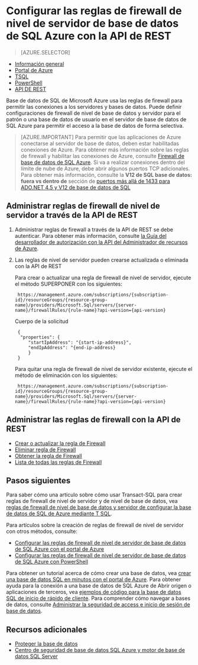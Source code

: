 <properties
    pageTitle="Reglas de firewall de nivel de servidor de base de datos de SQL Azure con la API de REST | Microsoft Azure"
    description="Obtenga información sobre cómo configurar el firewall para las direcciones IP que tienen acceso a las bases de datos de SQL Azure."
    services="sql-database"
    documentationCenter=""
    authors="stevestein"
    manager="jhubbard"
    editor=""/>


<tags
    ms.service="sql-database"
    ms.workload="data-management"
    ms.tgt_pltfrm="na"
    ms.devlang="dotnet"
    ms.topic="article" 
    ms.date="08/09/2016"
    ms.author="sstein"/>


#  <a name="configure-azure-sql-database-server-level-firewall-rules-using-the-rest-api"></a>Configurar las reglas de firewall de nivel de servidor de base de datos de SQL Azure con la API de REST


> [AZURE.SELECTOR]
- [Información general](sql-database-firewall-configure.md)
- [Portal de Azure](sql-database-configure-firewall-settings.md)
- [TSQL](sql-database-configure-firewall-settings-tsql.md)
- [PowerShell](sql-database-configure-firewall-settings-powershell.md)
- [API DE REST](sql-database-configure-firewall-settings-rest.md)


Base de datos de SQL de Microsoft Azure usa las reglas de firewall para permitir las conexiones a los servidores y bases de datos. Puede definir configuraciones de firewall de nivel de base de datos y servidor para el patrón o una base de datos de usuario en el servidor de base de datos de SQL Azure para permitir el acceso a la base de datos de forma selectiva.

> [AZURE.IMPORTANT] Para permitir que las aplicaciones de Azure conectarse al servidor de base de datos, deben estar habilitadas conexiones de Azure. Para obtener más información sobre las reglas de firewall y habilitar las conexiones de Azure, consulte [Firewall de base de datos de SQL Azure](sql-database-firewall-configure.md). Si va a realizar conexiones dentro del límite de nube de Azure, debe abrir algunos puertos TCP adicionales. Para obtener más información, consulte la **V12 de SQL base de datos: fuera vs dentro de** sección de [puertos más allá de 1433 para ADO.NET 4.5 y V12 de base de datos de SQL](sql-database-develop-direct-route-ports-adonet-v12.md)


## <a name="manage-server-level-firewall-rules-through-rest-api"></a>Administrar reglas de firewall de nivel de servidor a través de la API de REST
1. Administrar reglas de firewall a través de la API de REST se debe autenticar. Para obtener más información, consulte [la Guía del desarrollador de autorización con la API del Administrador de recursos de Azure](../resource-manager-api-authentication.md).
2. Las reglas de nivel de servidor pueden crearse actualizada o eliminada con la API de REST

    Para crear o actualizar una regla de firewall de nivel de servidor, ejecute el método SUPERPONER con los siguientes:
 
        https://management.azure.com/subscriptions/{subscription-id}/resourceGroups/{resource-group-name}/providers/Microsoft.Sql/servers/{server-name}/firewallRules/{rule-name}?api-version={api-version}
    
    Cuerpo de la solicitud

        {
         "properties": { 
            "startIpAddress": "{start-ip-address}", 
            "endIpAddress": "{end-ip-address}
            }
        } 
 

    Para quitar una regla de firewall de nivel de servidor existente, ejecute el método de eliminación con los siguientes:
     
        https://management.azure.com/subscriptions/{subscription-id}/resourceGroups/{resource-group-name}/providers/Microsoft.Sql/servers/{server-name}/firewallRules/{rule-name}?api-version={api-version}


## <a name="manage-firewall-rules-using-the-rest-api"></a>Administrar las reglas de firewall con la API de REST

* [Crear o actualizar la regla de Firewall](https://msdn.microsoft.com/library/azure/mt445501.aspx)
* [Eliminar regla de Firewall](https://msdn.microsoft.com/library/azure/mt445502.aspx)
* [Obtener la regla de Firewall](https://msdn.microsoft.com/library/azure/mt445503.aspx)
* [Lista de todas las reglas de Firewall](https://msdn.microsoft.com/library/azure/mt604478.aspx)
 
## <a name="next-steps"></a>Pasos siguientes

Para saber cómo una artículo sobre cómo usar Transact-SQL para crear reglas de firewall de nivel de servidor y de nivel de base de datos, vea [reglas de firewall de nivel de base de datos y servidor de configurar la base de datos de SQL de Azure mediante T SQL](sql-database-configure-firewall-settings-tsql.md). 

Para artículos sobre la creación de reglas de firewall de nivel de servidor con otros métodos, consulte: 

- [Configurar las reglas de firewall de nivel de servidor de base de datos de SQL Azure con el portal de Azure](sql-database-configure-firewall-settings.md)
- [Configurar las reglas de firewall de nivel de servidor de base de datos de SQL Azure con PowerShell](sql-database-configure-firewall-settings-powershell.md)

Para obtener un tutorial acerca de cómo crear una base de datos, vea [crear una base de datos SQL en minutos con el portal de Azure](sql-database-get-started.md).
Para obtener ayuda para la conexión a una base de datos de SQL Azure de Abrir origen o aplicaciones de terceros, vea [ejemplos de código para la base de datos SQL de inicio de rápido de cliente](https://msdn.microsoft.com/library/azure/ee336282.aspx).
Para comprender cómo navegar a bases de datos, consulte [Administrar la seguridad de access e inicio de sesión de base de datos](https://msdn.microsoft.com/library/azure/ee336235.aspx).


## <a name="additional-resources"></a>Recursos adicionales

- [Proteger la base de datos](sql-database-security.md)
- [Centro de seguridad de base de datos SQL Azure y motor de base de datos SQL Server](https://msdn.microsoft.com/library/bb510589)

<!--Image references-->
[1]: ./media/sql-database-configure-firewall-settings/AzurePortalBrowseForFirewall.png
[2]: ./media/sql-database-configure-firewall-settings/AzurePortalFirewallSettings.png
<!--anchors-->

 
